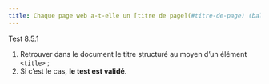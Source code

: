 ```yaml
---
title: Chaque page web a-t-elle un [titre de page](#titre-de-page) (balise `<title>`) ?
---
```



Test 8.5.1
1. Retrouver dans le document le titre structuré au moyen d’un élément `<title>` ;
2. Si c’est le cas, **le test est validé**.
